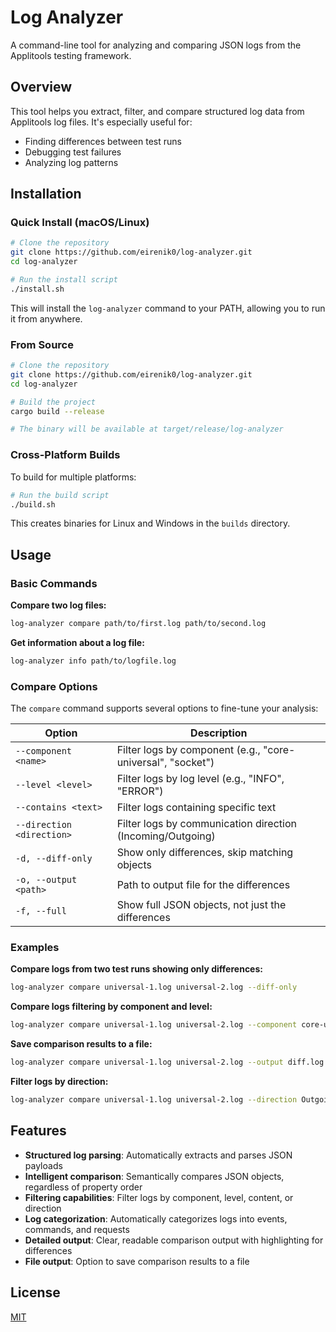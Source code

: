 # Log Analyzer

A command-line tool for analyzing and comparing JSON logs from the Applitools testing framework.

## Overview

This tool helps you extract, filter, and compare structured log data from Applitools log files. It's especially useful for:

- Finding differences between test runs
- Debugging test failures
- Analyzing log patterns

## Installation

### Quick Install (macOS/Linux)

```bash
# Clone the repository
git clone https://github.com/eirenik0/log-analyzer.git
cd log-analyzer

# Run the install script
./install.sh
```

This will install the `log-analyzer` command to your PATH, allowing you to run it from anywhere.

### From Source

```bash
# Clone the repository
git clone https://github.com/eirenik0/log-analyzer.git
cd log-analyzer

# Build the project
cargo build --release

# The binary will be available at target/release/log-analyzer
```

### Cross-Platform Builds

To build for multiple platforms:

```bash
# Run the build script
./build.sh
```

This creates binaries for Linux and Windows in the `builds` directory.

## Usage

### Basic Commands

**Compare two log files:**
```bash
log-analyzer compare path/to/first.log path/to/second.log
```

**Get information about a log file:**
```bash
log-analyzer info path/to/logfile.log
```

### Compare Options

The `compare` command supports several options to fine-tune your analysis:

| Option | Description |
|--------|-------------|
| `--component <name>` | Filter logs by component (e.g., "core-universal", "socket") |
| `--level <level>` | Filter logs by log level (e.g., "INFO", "ERROR") |
| `--contains <text>` | Filter logs containing specific text |
| `--direction <direction>` | Filter logs by communication direction (Incoming/Outgoing) |
| `-d, --diff-only` | Show only differences, skip matching objects |
| `-o, --output <path>` | Path to output file for the differences |
| `-f, --full` | Show full JSON objects, not just the differences |

### Examples

**Compare logs from two test runs showing only differences:**
```bash
log-analyzer compare universal-1.log universal-2.log --diff-only
```

**Compare logs filtering by component and level:**
```bash
log-analyzer compare universal-1.log universal-2.log --component core-universal --level ERROR
```

**Save comparison results to a file:**
```bash
log-analyzer compare universal-1.log universal-2.log --output diff.log
```

**Filter logs by direction:**
```bash
log-analyzer compare universal-1.log universal-2.log --direction Outgoing
```

## Features

- **Structured log parsing**: Automatically extracts and parses JSON payloads
- **Intelligent comparison**: Semantically compares JSON objects, regardless of property order
- **Filtering capabilities**: Filter logs by component, level, content, or direction
- **Log categorization**: Automatically categorizes logs into events, commands, and requests
- **Detailed output**: Clear, readable comparison output with highlighting for differences
- **File output**: Option to save comparison results to a file

## License

[MIT](LICENSE)